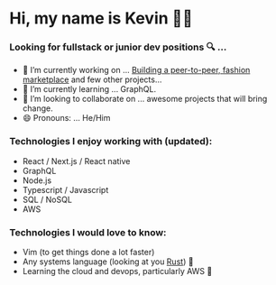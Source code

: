 # Hi, my name is Kevin 👋🏼

### Looking for fullstack or junior dev positions 🔍 ...  

- 🔭 I’m currently working on ... [Building a peer-to-peer, fashion marketplace](https://github.com/KevinRaleie-dev/threads-ui) and few other projects...
- 🌱 I’m currently learning ... GraphQL.
- 👯 I’m looking to collaborate on ... awesome projects that will bring change.
- 😄 Pronouns: ... He/Him

### Technologies I enjoy working with (updated):

- React / Next.js / React native
- GraphQL
- Node.js
- Typescript / Javascript
- SQL / NoSQL
- AWS

### Technologies I would love to know:

- Vim (to get things done a lot faster)
- Any systems language (looking at you [Rust](https://www.rust-lang.org/)) 👀
- Learning the cloud and devops, particularly AWS 💭
